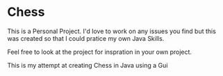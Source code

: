 # Chess
This is a Personal Project. I'd love to work on any issues you find but this was created so that I could pratice my own Java Skills.

Feel free to look at the project for inspration in your own project.

This is my attempt at creating Chess in Java using a Gui
